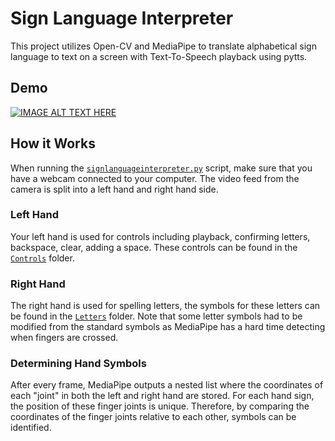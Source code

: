 # Sign Language Interpreter

This project utilizes Open-CV and MediaPipe to translate alphabetical sign language to text on a screen with Text-To-Speech playback using pytts. 

## Demo

[![IMAGE ALT TEXT HERE](https://img.youtube.com/vi/RDK9m6hkhY0/0.jpg)](https://youtu.be/RDK9m6hkhY0)

## How it Works
When running the [`signlanguageinterpreter.py`](signlanguageinterpreter.py) script, make sure that you have a webcam connected to your computer. The video feed from the camera is split into a left hand and right hand side.

### Left Hand

Your left hand is used for controls including playback, confirming letters, backspace, clear, adding a space. These controls can be found in the [`Controls`](Controls) folder. 

### Right Hand

The right hand is used for spelling letters, the symbols for these letters can be found in the [`Letters`](Letters) folder. Note that some letter symbols had to be modified from the standard symbols as MediaPipe has a hard time detecting when fingers are crossed.

### Determining Hand Symbols

After every frame, MediaPipe outputs a nested list where the coordinates of each "joint" in both the left and right hand are stored. For each hand sign, the position of these finger joints is unique. Therefore, by comparing the coordinates of the finger joints relative to each other, symbols can be identified.

